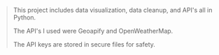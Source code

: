 > This project includes data visualization, data cleanup, and API's all in Python.
>
> The API's I used were Geoapify and OpenWeatherMap.
>
> The API keys are stored in secure files for safety.
